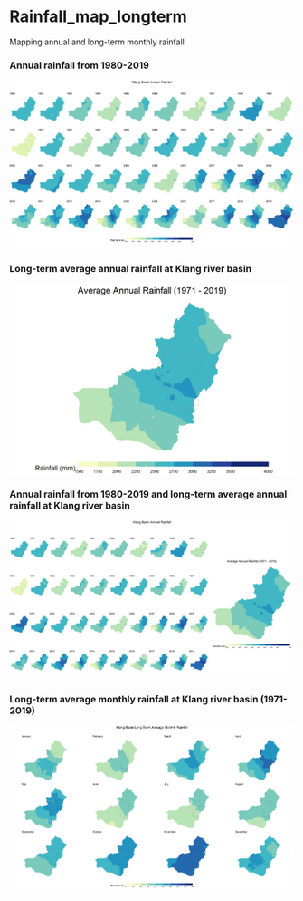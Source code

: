 # Rainfall_map_longterm
Mapping annual and long-term monthly rainfall
<br>
<h3>Annual rainfall from 1980-2019</h3>
<img src="https://github.com/ycgoh-nahrim/Rainfall_map_longterm/blob/main/Klang_RF_annual_lgc3.jpg" alt="Annual rainfall from 1980-2019">
<br>
<h3>Long-term average annual rainfall at Klang river basin</h3>
<img src="https://github.com/ycgoh-nahrim/Rainfall_map_longterm/blob/main/Klang_RF_avg_lgc3.jpg" alt="Long-term average annual rainfall at Klang river basin (1971-2019)">
<br>
<h3>Annual rainfall from 1980-2019 and long-term average annual rainfall at Klang river basin</h3>
<img src="https://github.com/ycgoh-nahrim/Rainfall_map_longterm/blob/main/Klang_RF_annual_avg_lgc3.jpg" alt="Annual rainfall from 1980-2019 and long-term average annual rainfall at Klang river basin">
<br>
<h3>Long-term average monthly rainfall at Klang river basin (1971-2019)</h3>
<img src="https://github.com/ycgoh-nahrim/Rainfall_map_longterm/blob/main/Klang_RF_ltmth_lgc2.jpg" alt="Long-term average monthly rainfall at Klang river basin (1971-2019)">
